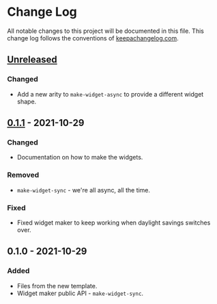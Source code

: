 # Change Log
All notable changes to this project will be documented in this file. This change log follows the conventions of [keepachangelog.com](http://keepachangelog.com/).

## [Unreleased]
### Changed
- Add a new arity to `make-widget-async` to provide a different widget shape.

## [0.1.1] - 2021-10-29
### Changed
- Documentation on how to make the widgets.

### Removed
- `make-widget-sync` - we're all async, all the time.

### Fixed
- Fixed widget maker to keep working when daylight savings switches over.

## 0.1.0 - 2021-10-29
### Added
- Files from the new template.
- Widget maker public API - `make-widget-sync`.

[Unreleased]: https://sourcehost.site/your-name/task-manager/compare/0.1.1...HEAD
[0.1.1]: https://sourcehost.site/your-name/task-manager/compare/0.1.0...0.1.1
